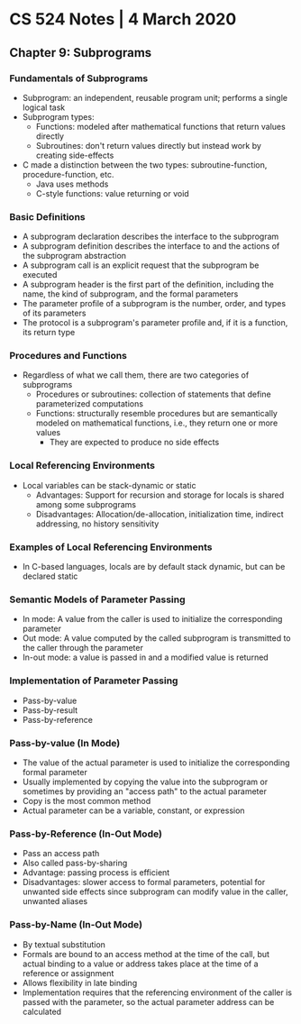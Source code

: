 # CS 524 Notes | 4 March 2020
## Chapter 9: Subprograms
### Fundamentals of Subprograms
- Subprogram: an independent, reusable program unit; performs a single logical task
- Subprogram types:
  - Functions: modeled after mathematical functions that return values directly
  - Subroutines: don't return values directly but instead work by creating side-effects
- C made a distinction between the two types: subroutine-function, procedure-function, etc.
  - Java uses methods
  - C-style functions: value returning or void

### Basic Definitions
- A subprogram declaration describes the interface to the subprogram
- A subprogram definition describes the interface to and the actions of the subprogram abstraction
- A subprogram call is an explicit request that the subprogram be executed
- A subprogram header is the first part of the definition, including the name, the kind of subprogram, and the formal parameters
- The parameter profile of a subprogram is the number, order, and types of its parameters
- The protocol is a subprogram's parameter profile and, if it is a function, its return type

### Procedures and Functions
- Regardless of what we call them, there are two categories of subprograms
  - Procedures or subroutines: collection of statements that define parameterized computations
  - Functions: structurally resemble procedures but are semantically modeled on mathematical functions, i.e., they return one or more values
    - They are expected to produce no side effects

### Local Referencing Environments
- Local variables can be stack-dynamic or static
  - Advantages: Support for recursion and storage for locals is shared among some subprograms
  - Disadvantages: Allocation/de-allocation, initialization time, indirect addressing, no history sensitivity

### Examples of Local Referencing Environments
- In C-based languages, locals are by default stack dynamic, but can be declared static

### Semantic Models of Parameter Passing
- In mode: A value from the caller is used to initialize the corresponding parameter
- Out mode: A value computed by the called subprogram is transmitted to the caller through the parameter
- In-out mode: a value is passed in and a modified value is returned

### Implementation of Parameter Passing
- Pass-by-value
- Pass-by-result
- Pass-by-reference

### Pass-by-value (In Mode)
- The value of the actual parameter is used to initialize the corresponding formal parameter
- Usually implemented by copying the value into the subprogram or sometimes by providing an "access path" to the actual parameter
- Copy is the most common method
- Actual parameter can be a variable, constant, or expression

### Pass-by-Reference (In-Out Mode)
- Pass an access path
- Also called pass-by-sharing
- Advantage: passing process is efficient
- Disadvantages: slower access to formal parameters, potential for unwanted side effects since subprogram can modify value in the caller, unwanted aliases

### Pass-by-Name (In-Out Mode)
- By textual substitution
- Formals are bound to an access method at the time of the call, but actual binding to a value or address takes place at the time of a reference or assignment
- Allows flexibility in late binding
- Implementation requires that the referencing environment of the caller is passed with the parameter, so the actual parameter address can be calculated

